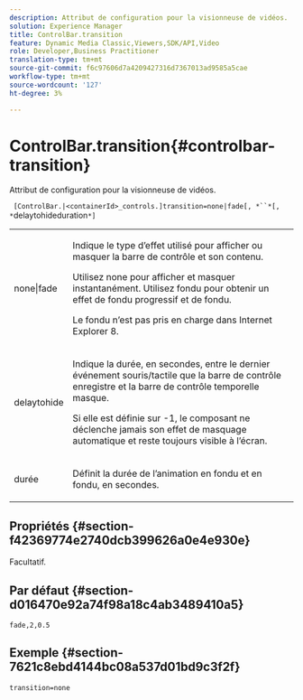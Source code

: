 ```yaml
---
description: Attribut de configuration pour la visionneuse de vidéos.
solution: Experience Manager
title: ControlBar.transition
feature: Dynamic Media Classic,Viewers,SDK/API,Video
role: Developer,Business Practitioner
translation-type: tm+mt
source-git-commit: f6c97606d7a4209427316d7367013ad9585a5cae
workflow-type: tm+mt
source-wordcount: '127'
ht-degree: 3%

---
```



# ControlBar.transition{#controlbar-transition}

Attribut de configuration pour la visionneuse de vidéos.

` [ControlBar.|<containerId>_controls.]transition=none|fade[, *``*[, *`delaytohideduration`*]`

<table id="table_C616483932C2482CA9794DDD7313FD7C"> 
 <tbody> 
  <tr> 
   <td colname="col1"> <p> <span class="codeph"> none|fade</span> </p> </td> 
   <td colname="col2"> <p> Indique le type d’effet utilisé pour afficher ou masquer la barre de contrôle et son contenu. </p> <p>Utilisez <span class="codeph"> none</span> pour afficher et masquer instantanément. Utilisez <span class="codeph"> fondu</span> pour obtenir un effet de fondu progressif et de fondu. </p> <p>Le fondu n’est pas pris en charge dans Internet Explorer 8. </p> </td> 
  </tr> 
  <tr> 
   <td colname="col1"> <p> <span class="codeph"> <span class="varname"> delaytohide</span> </span> </p> </td> 
   <td colname="col2"> <p>Indique la durée, en secondes, entre le dernier événement souris/tactile que la barre de contrôle enregistre et la barre de contrôle temporelle masque. </p> <p> Si elle est définie sur <span class="codeph"> -1</span>, le composant ne déclenche jamais son effet de masquage automatique et reste toujours visible à l’écran. </p> </td> 
  </tr> 
  <tr> 
   <td colname="col1"> <p> <span class="codeph"> <span class="varname"> durée</span> </span> </p> </td> 
   <td colname="col2"> <p>Définit la durée de l’animation en fondu et en fondu, en secondes. </p> </td> 
  </tr> 
 </tbody> 
</table>

## Propriétés {#section-f42369774e2740dcb399626a0e4e930e}

Facultatif.

## Par défaut {#section-d016470e92a74f98a18c4ab3489410a5}

`fade,2,0.5`

## Exemple {#section-7621c8ebd4144bc08a537d01bd9c3f2f}

```
transition=none
```

